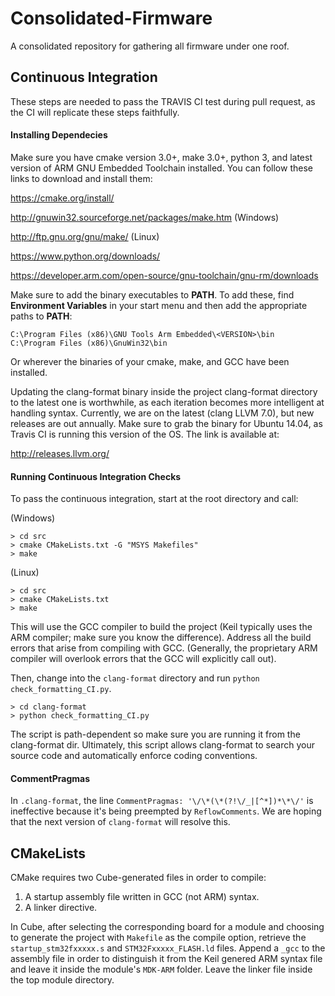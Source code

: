 # Consolidated-Firmware
A consolidated repository for gathering all firmware under one roof. 

## Continuous Integration

These steps are needed to pass the TRAVIS CI test during pull request, as the CI will replicate these steps faithfully.

#### Installing Dependecies
Make sure you have cmake version 3.0+, make 3.0+, python 3, and latest version of ARM GNU Embedded Toolchain installed. You can follow these links to download and install them:

https://cmake.org/install/ 

http://gnuwin32.sourceforge.net/packages/make.htm (Windows)

http://ftp.gnu.org/gnu/make/ (Linux)

https://www.python.org/downloads/

https://developer.arm.com/open-source/gnu-toolchain/gnu-rm/downloads

Make sure to add the binary executables to **PATH**. To add these, find **Environment Variables** in your start menu and then add the appropriate paths to **PATH**:

```
C:\Program Files (x86)\GNU Tools Arm Embedded\<VERSION>\bin
C:\Program Files (x86)\GnuWin32\bin
```

Or wherever the binaries of your cmake, make, and GCC have been installed. 

Updating the clang-format binary inside the project clang-format directory to the latest one is worthwhile, as each iteration becomes more intelligent at handling syntax. Currently, we are on the latest (clang LLVM 7.0), but new releases are out annually. Make sure to grab the binary for Ubuntu 14.04, as Travis CI is running this version of the OS. The link is available at:

http://releases.llvm.org/

#### Running Continuous Integration Checks
To pass the continuous integration, start at the root directory and call:

(Windows)
```
> cd src
> cmake CMakeLists.txt -G "MSYS Makefiles"
> make
```

(Linux)
```
> cd src
> cmake CMakeLists.txt
> make
```

This will use the GCC compiler to build the project (Keil typically uses the ARM compiler; make sure you know the difference). Address all the build errors that arise from compiling with GCC. (Generally, the proprietary ARM compiler will overlook errors that the GCC will explicitly call out).

Then, change into the `clang-format` directory and run `python check_formatting_CI.py`. 

```
> cd clang-format
> python check_formatting_CI.py
```

The script is path-dependent so make sure you are running it from the clang-format dir. Ultimately, this script allows clang-format to search your source code and automatically enforce coding conventions. 

#### CommentPragmas
In `.clang-format`, the line `CommentPragmas: '\/\*(\*(?!\/_|[^*])*\*\/'` is ineffective because it's being preempted by `ReflowComments`. We are hoping that the next version of `clang-format` will resolve this.

## CMakeLists
CMake requires two Cube-generated files in order to compile:

1. A startup assembly file written in GCC (not ARM) syntax.
1. A linker directive. 

In Cube, after selecting the corresponding board for a module and choosing to generate the project with `Makefile` as the compile option, retrieve the `startup_stm32fxxxxx.s` and `STM32Fxxxxx_FLASH.ld` files. Append a `_gcc` to the assembly file in order to distinguish it from the Keil genered ARM syntax file and leave it inside the module's `MDK-ARM` folder. Leave the linker file inside the top module directory. 
